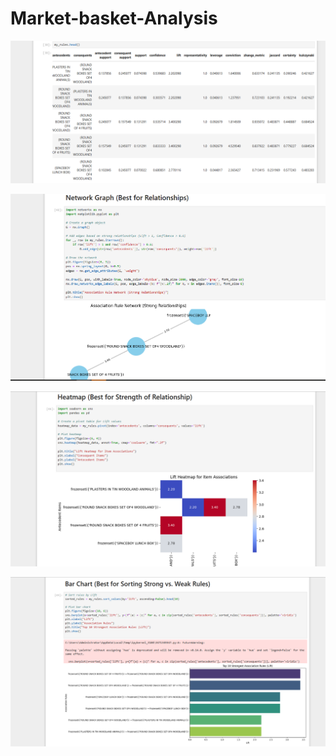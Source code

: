 # Market-basket-Analysis

![Logo](./images/1.png)

![Logo](./images/2.png)

![Logo](./images/3.png)

![Logo](./images/4.png)

